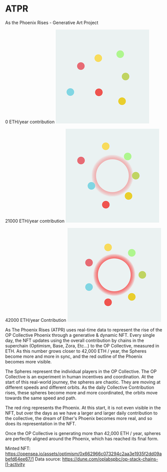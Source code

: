 # ATPR
As the Phoenix Rises - Generative Art Project

0 ETH/year contribution
![](https://github.com/Michael-Vander-Meiden/ATPR/blob/main/zero_gif_small.gif)

21000 ETH/year contribution
![](https://github.com/Michael-Vander-Meiden/ATPR/blob/main/halfway_gif_small.gif)

42000 ETH/year Contribution
![](https://github.com/Michael-Vander-Meiden/ATPR/blob/main/final_gif_small.gif)


As The Phoenix Rises (ATPR) uses real-time data to represent the rise of the OP Collective Phoenix through a generative & dynamic NFT. Every single day, the NFT updates using the overall contribution by chains in the superchain (Optimism, Base, Zora, Etc...) to the OP Collective, measured in ETH. As this number grows closer to 42,000 ETH / year, the Spheres become more and more in sync, and the red outline of the Phoenix becomes more visible. 

The Spheres represent the individual players in the OP Collective. The OP Collective is an experiment in human incentives and coordination. At the start of this real-world journey, the spheres are chaotic. They are moving at different speeds and different orbits. As the daily Collective Contribution rises, these spheres become more and more coordinated, the orbits move towards the same speed and path.

The red ring represents the Phoenix. At this start, it is not even visible in the NFT, but over the days as we have a larger and larger daily contribution to the collective, the dream of Ether's Phoenix becomes more real, and so does its representation in the NFT.

Once the OP Collective is generating more than 42,000 ETH / year, spheres are perfectly aligned around the Phoenix, which has reached its final form. 

Minted NFT: https://opensea.io/assets/optimism/0x662966c073294c2aa3e1935f2dd09abefd64ee67/1
Data source: https://dune.com/oplabspbc/op-stack-chains-l1-activity

